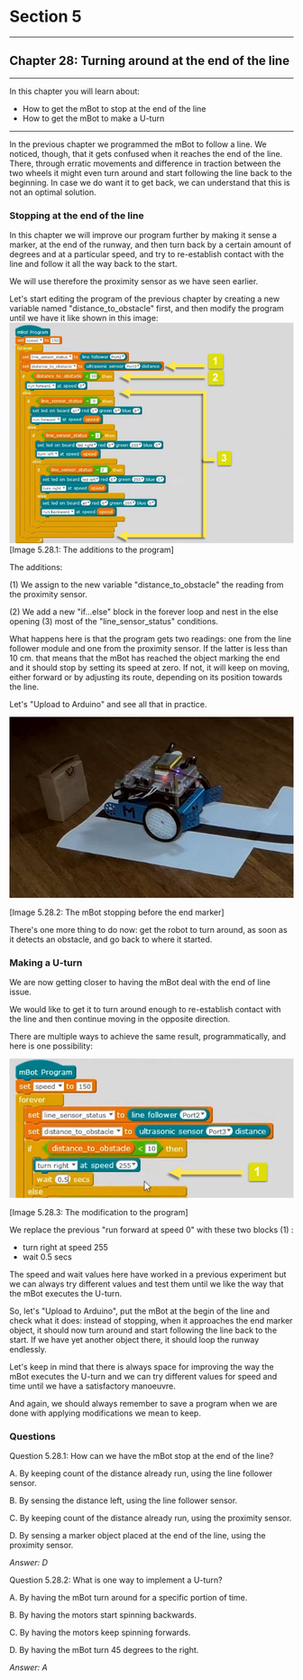 # Section 5

---

## Chapter 28: Turning around at the end of the line

---

In this chapter you will learn about:

* How to get the mBot to stop at the end of the line
* How to get the mBot to make a U-turn

---

In the previous chapter we programmed the mBot to follow a line. We noticed, though, that it gets confused when it reaches the end of the line. There, through erratic movements and difference in traction between the two wheels it might even turn around and start following the line back to the beginning. In case we do want it to get back, we can understand that this is not an optimal solution.

### Stopping at the end of the line

In this chapter we will improve our program further by making it sense a marker, at the end of the runway, and then turn back by a certain amount of degrees and at a particular speed, and try to re-establish contact with the line and follow it all the way back to the start.

We will use therefore the proximity sensor as we have seen earlier.

Let's start editing the program of the previous chapter by creating a new variable named "distance\_to\_obstacle" first, and then modify the program until we have it like shown in this image:![](/assets/Img.5.28.1.jpg)\[Image 5.28.1: The additions to the program\]

The additions:

\(1\) We assign to the new variable "distance\_to\_obstacle" the reading from the proximity sensor.

\(2\) We add a new "if...else" block in the forever loop and nest in the else opening \(3\) most of the "line\_sensor\_status" conditions.

What happens here is that the program gets two readings: one from the line follower module and one from the proximity sensor. If the latter is less than 10 cm. that means that the mBot has reached the object marking the end and it should stop by setting its speed at zero. If not, it will keep on moving, either forward or by adjusting its route, depending on its position towards the line.

Let's "Upload to Arduino" and see all that in practice.

![](/assets/Img.5.28.2.jpg)

\[Image 5.28.2: The mBot stopping before the end marker\]

There's one more thing to do now: get the robot to turn around, as soon as it detects an obstacle, and go back to where it started.

### Making a U-turn

We are now getting closer to having the mBot deal with the end of line issue.

We would like to get it to turn around enough to re-establish contact with the line and then continue moving in the opposite direction.

There are multiple ways to achieve the same result, programmatically, and here is one possibility:

![](/assets/Img.5.28.3.jpg)

\[Image 5.28.3: The modification to the program\]

We replace the previous "run forward at speed 0" with these two blocks \(1\) :

* turn right at speed 255
* wait 0.5 secs

The speed and wait values here have worked in a previous experiment but we can always try different values and test them until we like the way that the mBot executes the U-turn.

So, let's "Upload to Arduino", put the mBot at the begin of the line and check what it does: instead of stopping, when it approaches the end marker object, it should now turn around and start following the line back to the start. If we have yet another object there, it should loop the runway endlessly.

Let's keep in mind that there is always space for improving the way the mBot executes the U-turn and we can try different values for speed and time until we have a satisfactory manoeuvre.

And again, we should always remember to save a program when we are done with applying modifications we mean to keep.

### Questions

Question 5.28.1: How can we have the mBot stop at the end of the line?

A. By keeping count of the distance already run, using the line follower sensor.

B. By sensing the distance left, using the line follower sensor.

C. By keeping count of the distance already run, using the proximity sensor.

D. By sensing a marker object placed at the end of the line, using the proximity sensor.

_Answer: D_

Question 5.28.2: What is one way to implement a U-turn?

A. By having the mBot turn around for a specific portion of time.

B. By having the motors start spinning backwards.

C. By having the motors keep spinning forwards.

D. By having the mBot turn 45 degrees to the right.

_Answer: A_

